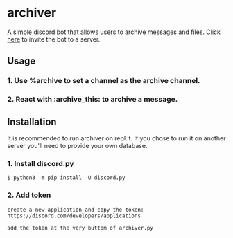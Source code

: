 # archiver
A simple discord bot that allows users to archive messages and files.
Click [here](https://discord.com/oauth2/authorize?client_id=808370491530149928&permissions=1073793088&scope=bot) to invite the bot to a server.

## Usage
### 1. Use %archive to set a channel as the archive channel.
### 2. React with :archive_this: to archive a message.

## Installation
It is recommended to run archiver on repl.it. If you chose to run it on another server you'll need to provide your own database.
### 1. Install discord.py
    $ python3 -m pip install -U discord.py
### 2. Add token
    create a new application and copy the token: https://discord.com/developers/applications
    
    add the token at the very buttom of archiver.py
